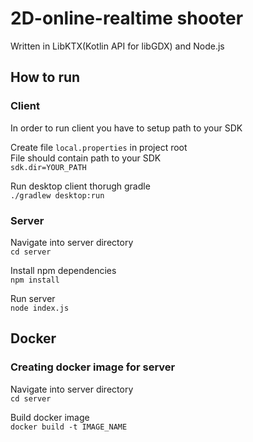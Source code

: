 # 2D-online-realtime shooter  

Written in LibKTX(Kotlin API for libGDX) and Node.js  

## How to run  

### Client  
In order to run client you have to setup path to your SDK  

Create file `local.properties` in project root  
File should contain path to your SDK  
`sdk.dir=YOUR_PATH`  

Run desktop client thorugh gradle  
`./gradlew desktop:run`  


### Server
Navigate into server directory  
`cd server`  

Install npm dependencies  
`npm install`  

Run server  
`node index.js`

## Docker  

### Creating docker image for server

Navigate into server directory  
`cd server`  

Build docker image  
`docker build -t IMAGE_NAME`
